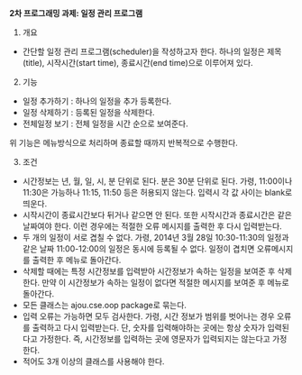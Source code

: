 **2차 프로그래밍 과제: 일정 관리 프로그램**

1) 개요
 - 간단할 일정 관리 프로그램(scheduler)을 작성하고자 한다. 하나의 일정은 제목(title), 시작시간(start time), 종료시간(end time)으로 이루어져 있다. 


2) 기능
 - 일정 추가하기 : 하나의 일정을 추가 등록한다.
 - 일정 삭제하기 : 등록된 일정을 삭제한다.
 - 전체일정 보기 : 전체 일정을 시간 순으로 보여준다.

위 기능은 메뉴방식으로 처리하며 종료할 때까지 반복적으로 수행한다.

3) 조건
 - 시간정보는 년, 월, 일, 시, 분 단위로 된다. 분은 30분 단위로 된다. 가령, 11:00이나 11:30은 가능하나 11:15, 11:50 등은 허용되지 않는다. 입력시 각 값 사이는 blank로 띄운다. 
 - 시작시간이 종료시간보다 뒤거나 같으면 안 된다. 또한 시작시간과 종료시간은 같은 날짜여야 한다. 이런 경우에는 적절한 오류 메시지를 출력한 후 다시 입력받는다. 
 - 두 개의 일정이 서로 겹칠 수 없다. 가령, 2014년 3월 28일 10:30-11:30의 일정과 같은 날짜 11:00-12:00의 일정은 동시에 등록될 수 없다. 일정이 겹치면 오류메시지를 출력한 후 메뉴로 돌아간다.
 - 삭제할 때에는 특정 시간정보를 입력받아 시간정보가 속하는 일정을 보여준 후 삭제한다. 만약 이 시간정보가 속하는 일정이 없다면 적절한 메시지를 보여준 후 메뉴로 돌아간다.
 - 모든 클래스는 ajou.cse.oop package로 묶는다.
 - 입력 오류는 가능하면 모두 검사한다. 가령, 시간 정보가 범위를 벗어나는 경우 오류를 출력하고 다시 입력받는다. 단, 숫자를 입력해야하는 곳에는 항상 숫자가 입력된다고 가정한다. 즉, 시간정보를 입력하는 곳에 영문자가 입력되지는 않는다고 가정한다.
 - 적어도 3개 이상의 클래스를 사용해야 한다.
